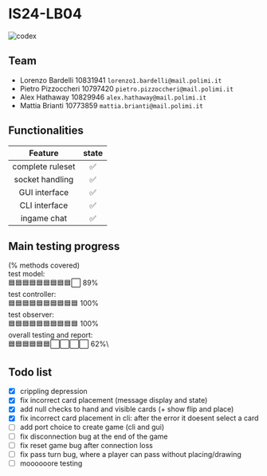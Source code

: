# IS24-LB04
![codex](src/main/resources/graphics/CODEX_wallpaper_1080.jpg)
## Team
- Lorenzo Bardelli 10831941 `lorenzo1.bardelli@mail.polimi.it`
- Pietro Pizzoccheri 10797420 `pietro.pizzoccheri@mail.polimi.it`
- Alex Hathaway 10829946 `alex.hathaway@mail.polimi.it`
- Mattia Brianti 10773859 `mattia.brianti@mail.polimi.it`

## Functionalities
|     Feature      | state |
|:----------------:|:-----:|
| complete ruleset |  ✅  |
| socket handling  |  ✅  |
|  GUI interface   |  ✅  |
|  CLI interface   |  ✅  |
|   ingame chat    |  ✅  |


## Main testing progress
(% methods covered)\
test model:\
  🟦🟦🟦🟦🟦🟦🟦🟦🟦⬜ 89% \
test controller:\
  🟦🟦🟦🟦🟦🟦🟦🟦🟦🟦 100%\
test observer:\
  🟦🟦🟦🟦🟦🟦🟦🟦🟦🟦 100%\
overall testing and report:\
  🟦🟦🟦🟦🟦🟦⬜⬜⬜⬜ 62%\

## Todo list
- [x] crippling depression
- [x] fix incorrect card placement (message display and state)
- [x] add null checks to hand and visible cards (+ show flip and place)
- [x] fix incorrect card placement in cli: after the error it doesent select a card
- [ ] add port choice to create game (cli and gui)
- [ ] fix disconnection bug at the end of the game
- [ ] fix reset game bug after connection loss
- [ ] fix pass turn bug, where a player can pass without placing/drawing
- [ ] moooooore testing
